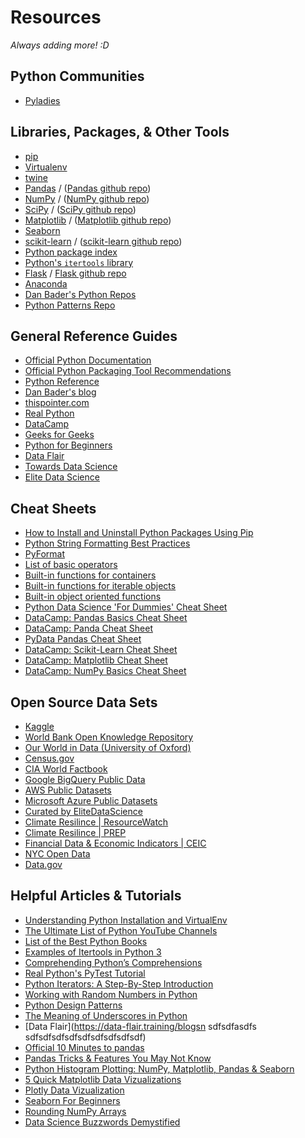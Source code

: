 <!---
{"next":"Resources/python_glossary.md","title":"Resources"}
-->

# Resources

*Always adding more! :D*

## Python Communities

* [Pyladies](https://www.pyladies.com/)

## Libraries, Packages, & Other Tools

* [pip](https://pip.pypa.io/en/stable/)
* [Virtualenv](https://virtualenv.pypa.io/en/latest/)
* [twine](https://pypi.org/project/twine/)
* [Pandas](http://pandas.pydata.org/) / ([Pandas github repo](https://github.com/pandas-dev/pandas))
* [NumPy](https://www.numpy.org/) / ([NumPy github repo](https://github.com/numpy/numpy))
* [SciPy](https://www.scipy.org/) / ([SciPy github repo](https://github.com/scipy/scipy))
* [Matplotlib](https://matplotlib.org/) / ([Matplotlib github repo](https://github.com/matplotlib/matplotlib))
* [Seaborn](http://seaborn.pydata.org/)
* [scikit-learn](https://scikit-learn.org/) / ([scikit-learn github repo](https://github.com/scikit-learn/scikit-learn))
* [Python package index](https://pypi.org/)
* [Python's `itertools` library](https://docs.python.org/3/library/itertools.html)
* [Flask](http://flask.pocoo.org/) / [Flask github repo](https://github.com/pallets/flask)
* [Anaconda](https://www.anaconda.com)
* [Dan Bader's Python Repos](https://github.com/dbader?tab=repositories)
* [Python Patterns Repo](https://github.com/faif/python-patterns)

## General Reference Guides

* [Official Python Documentation](https://docs.python.org/)
* [Official Python Packaging Tool Recommendations](https://packaging.python.org/guides/tool-recommendations/)
* [Python Reference](https://python-reference.readthedocs.io/en/latest/)
* [Dan Bader's blog](https://dbader.org/)
* [thispointer.com](https://thispointer.com/learn-python/)
* [Real Python](https://realpython.com)
* [DataCamp](https://www.datacamp.com/)
* [Geeks for Geeks](https://www.geeksforgeeks.org/python-programming-language/)
* [Python for Beginners](https://www.pythonforbeginners.com/)
* [Data Flair](https://data-flair.training/blogs)
* [Towards Data Science](https://towardsdatascience.com/)
* [Elite Data Science](https://elitedatascience.com/)

## Cheat Sheets

* [How to Install and Uninstall Python Packages Using Pip](https://dbader.org/blog/install-and-uninstall-python-packages-using-pip)
* [Python String Formatting Best Practices](https://realpython.com/python-string-formatting/)
* [PyFormat](https://pyformat.info/)
* [List of basic operators](https://python-reference.readthedocs.io/en/latest/docs/operators/)
* [Built-in functions for containers](https://python-reference.readthedocs.io/en/latest/docs/functions/index.html#operating-on-containers)
* [Built-in functions for iterable objects](https://python-reference.readthedocs.io/en/latest/docs/functions/index.html#operating-on-containers)
* [Built-in object oriented functions](https://python-reference.readthedocs.io/en/latest/docs/functions/index.html#object-oriented-functions)
* [Python Data Science 'For Dummies' Cheat Sheet](https://www.dummies.com/programming/python/python-for-data-science-for-dummies-cheat-sheet/)
* [DataCamp: Pandas Basics Cheat Sheet](https://datacamp-community-prod.s3.amazonaws.com/fbc502d0-46b2-4e1b-b6b0-5402ff273251)
* [DataCamp: Panda Cheat Sheet](https://datacamp-community-prod.s3.amazonaws.com/9f0f2ae1-8bd8-4302-a67b-e17f3059d9e8)
* [PyData Pandas Cheat Sheet](http://pandas.pydata.org/Pandas_Cheat_Sheet.pdf)
* [DataCamp: Scikit-Learn Cheat Sheet](https://datacamp-community-prod.s3.amazonaws.com/5433fa18-9f43-44cc-b228-74672efcd116)
* [DataCamp: Matplotlib Cheat Sheet](https://datacamp-community-prod.s3.amazonaws.com/28b8210c-60cc-4f13-b0b4-5b4f2ad4790b)
* [DataCamp: NumPy Basics Cheat Sheet](https://datacamp-community-prod.s3.amazonaws.com/e9f83f72-a81b-42c7-af44-4e35b48b20b7)

## Open Source Data Sets
* [Kaggle](https://www.kaggle.com/datasets)
* [World Bank Open Knowledge Repository](https://openknowledge.worldbank.org/)
* [Our World in Data (University of Oxford)](https://ourworldindata.org/)
* [Census.gov](https://www.census.gov/)
* [CIA World Factbook](https://www.cia.gov/library/publications/the-world-factbook/)
* [Google BigQuery Public Data](https://cloud.google.com/bigquery/public-data/)
* [AWS Public Datasets](https://aws.amazon.com/datasets/)
* [Microsoft Azure Public Datasets](https://docs.microsoft.com/en-us/azure/sql-database/sql-database-public-data-sets)
* [Curated by EliteDataScience](https://elitedatascience.com/datasets)
* [Climate Resilince | ResourceWatch](https://resourcewatch.org/data/explore)
* [Climate Resilince | PREP](https://www.prepdata.org/)
* [Financial Data & Economic Indicators | CEIC](https://www.ceicdata.com/en)
* [NYC Open Data](https://opendata.cityofnewyork.us/)
* [Data.gov](https://www.data.gov/)


## Helpful Articles & Tutorials

* [Understanding Python Installation and VirtualEnv](https://codeburst.io/understanding-python-installation-and-virtualenv-a-friendly-guide-for-beginners-and-2b82859b06ae)
* [The Ultimate List of Python YouTube Channels](https://realpython.com/python-youtube-channels/)
* [List of the Best Python Books](https://realpython.com/best-python-books/)
* [Examples of Itertools in Python 3](https://realpython.com/python-itertools/)
* [Comprehending Python’s Comprehensions](https://dbader.org/blog/list-dict-set-comprehensions-in-python)
* [Real Python's PyTest Tutorial](https://realpython.com/courses/test-driven-development-pytest/)
* [Python Iterators: A Step-By-Step Introduction](https://dbader.org/blog/python-iterators)
* [Working with Random Numbers in Python](https://dbader.org/blog/python-random-numbers)
* [Python Design Patterns](https://www.toptal.com/python/python-design-patterns)
* [The Meaning of Underscores in Python](https://dbader.org/blog/meaning-of-underscores-in-python)
* [Data Flair](https://data-flair.training/blogsn sdfsdfasdfs sdfsdfsdfsdfsdfsdfsdfsdfsdf)
* [Official 10 Minutes to pandas](https://pandas.pydata.org/pandas-docs/stable/getting_started/10min.html)
* [Pandas Tricks & Features You May Not Know](https://realpython.com/python-pandas-tricks/)
* [Python Histogram Plotting: NumPy, Matplotlib, Pandas & Seaborn](https://realpython.com/python-histograms/)
* [5 Quick Matplotlib Data Vizualizations](https://towardsdatascience.com/5-quick-and-easy-data-visualizations-in-python-with-code-a2284bae952f)
* [Plotly Data Vizualization](https://towardsdatascience.com/the-next-level-of-data-visualization-in-python-dd6e99039d5e)
* [Seaborn For Beginners](https://www.datacamp.com/community/tutorials/seaborn-python-tutorial)
* [Rounding NumPy Arrays](https://realpython.com/python-rounding/#rounding-numpy-arrays)
* [Data Science Buzzwords Demystified](https://indico.io/blog/data-science-buzzwords-demystified/)